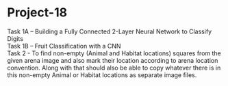 # Project-18

Task 1A – Building a Fully Connected 2-Layer Neural Network to Classify Digits <br />
Task 1B – Fruit Classification with a CNN <br />
Task 2 - To find non-empty (Animal and Habitat locations) squares from the given arena image and also mark their location according to arena location convention. Along with that should also be able to copy whatever there is in this non-empty Animal or Habitat locations as separate image files. <br />
